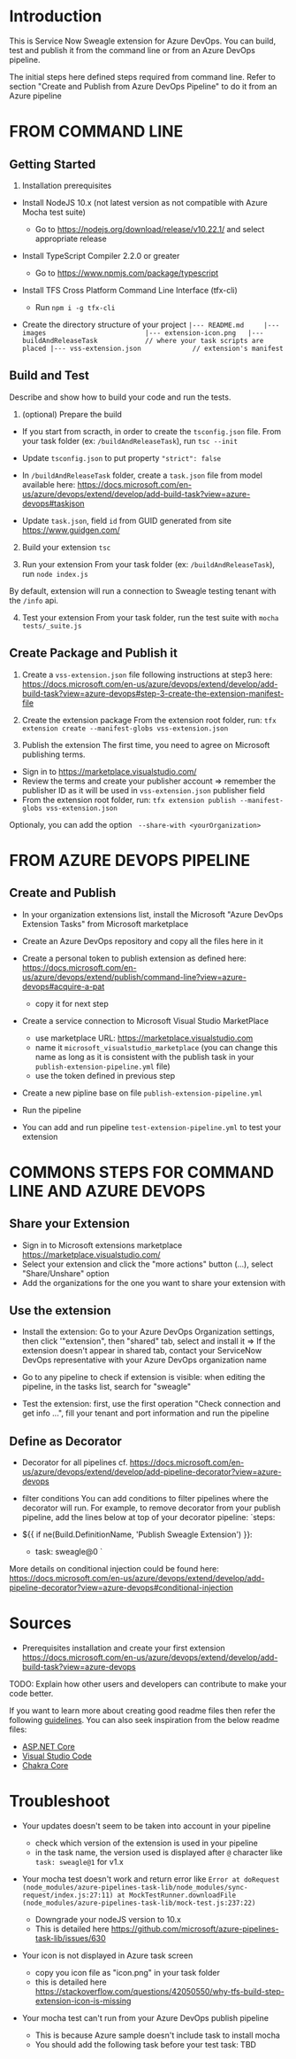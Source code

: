 # Introduction
This is Service Now Sweagle extension for Azure DevOps.
You can build, test and publish it from the command line or from an Azure DevOps pipeline.

The initial steps here defined steps required from command line.
Refer to section "Create and Publish from Azure DevOps Pipeline" to do it from an Azure pipeline

# FROM COMMAND LINE

## Getting Started

1. Installation prerequisites

- Install NodeJS 10.x (not latest version as not compatible with Azure Mocha test suite)
  - Go to https://nodejs.org/download/release/v10.22.1/ and select appropriate release

- Install TypeScript Compiler 2.2.0 or greater
  - Go to https://www.npmjs.com/package/typescript

- Install TFS Cross Platform Command Line Interface (tfx-cli)
  - Run `npm i -g tfx-cli`

- Create the directory structure of your project
`|--- README.md    
|--- images                        
    |--- extension-icon.png  
|--- buildAndReleaseTask            // where your task scripts are placed
|--- vss-extension.json             // extension's manifest
`

## Build and Test

Describe and show how to build your code and run the tests.

1. (optional) Prepare the build
- If you start from scracth, in order to create the `tsconfig.json` file.
From your task folder (ex: `/buildAndReleaseTask`), run
`tsc --init`

- Update `tsconfig.json` to put property `"strict": false`

- In `/buildAndReleaseTask` folder, create a `task.json` file from model available here: https://docs.microsoft.com/en-us/azure/devops/extend/develop/add-build-task?view=azure-devops#taskjson

- Update `task.json`, field `id` from GUID generated from site https://www.guidgen.com/

2.	Build your extension
`tsc`

3.	Run your extension
From your task folder (ex: `/buildAndReleaseTask`), run
`node index.js`

By default, extension will run a connection to Sweagle testing tenant with the `/info` api.

4.	Test your extension
From your task folder, run the test suite with
`mocha tests/_suite.js`


## Create Package and Publish it

1. Create a `vss-extension.json` file following instructions at step3 here:
https://docs.microsoft.com/en-us/azure/devops/extend/develop/add-build-task?view=azure-devops#step-3-create-the-extension-manifest-file

2. Create the extension package
From the extension root folder, run:
`tfx extension create --manifest-globs vss-extension.json`

3. Publish the extension
The first time, you need to agree on Microsoft publishing terms.
- Sign in to https://marketplace.visualstudio.com/
- Review the terms and create your publisher account
=> remember the publisher ID as it will be used in `vss-extension.json` publisher field
- From the extension root folder, run:
`tfx extension publish --manifest-globs vss-extension.json`

Optionaly, you can add the option  ` --share-with <yourOrganization>`


# FROM AZURE DEVOPS PIPELINE

## Create and Publish

- In your organization extensions list, install the Microsoft "Azure DevOps Extension Tasks" from Microsoft marketplace

- Create an Azure DevOps repository and copy all the files here in it

- Create a personal token to publish extension as defined here: https://docs.microsoft.com/en-us/azure/devops/extend/publish/command-line?view=azure-devops#acquire-a-pat
  - copy it for next step

- Create a service connection to Microsoft Visual Studio MarketPlace
  - use marketplace URL: https://marketplace.visualstudio.com
  - name it `microsoft_visualstudio_marketplace`
  (you can change this name as long as it is consistent with the publish task in your `publish-extension-pipeline.yml` file)
  - use the token defined in previous step

- Create a new pipline base on file `publish-extension-pipeline.yml`

- Run the pipeline

- You can add and run pipeline `test-extension-pipeline.yml` to test your extension


# COMMONS STEPS FOR COMMAND LINE AND AZURE DEVOPS

## Share your Extension

- Sign in to Microsoft extensions marketplace https://marketplace.visualstudio.com/
- Select your extension and click the "more actions" button (...), select "Share/Unshare" option
- Add the organizations for the one you want to share your extension with

## Use the extension

- Install the extension: Go to your Azure DevOps Organization settings, then click '"extension", then "shared" tab, select and install it
=> If the extension doesn't appear in shared tab, contact your ServiceNow DevOps representative with your Azure DevOps organization name

- Go to any pipeline to check if extension is visible: when editing the pipeline, in the tasks list, search for "sweagle"

- Test the extension: first, use the first operation "Check connection and get info ...", fill your tenant and port information and run the pipeline

## Define as Decorator

- Decorator for all pipelines
cf. https://docs.microsoft.com/en-us/azure/devops/extend/develop/add-pipeline-decorator?view=azure-devops


- filter conditions
You can add conditions to filter pipelines where the decorator will run.
For example, to remove decorator from your publish pipeline, add the lines below at top of your decorator pipeline:
`steps:
- ${{ if ne(Build.DefinitionName, 'Publish Sweagle Extension') }}:
  - task: sweagle@0
`

More details on conditional injection could be found here:
https://docs.microsoft.com/en-us/azure/devops/extend/develop/add-pipeline-decorator?view=azure-devops#conditional-injection


# Sources

- Prerequisites installation and create your first extension
https://docs.microsoft.com/en-us/azure/devops/extend/develop/add-build-task?view=azure-devops


TODO: Explain how other users and developers can contribute to make your code better.

If you want to learn more about creating good readme files then refer the following [guidelines](https://docs.microsoft.com/en-us/azure/devops/repos/git/create-a-readme?view=azure-devops). You can also seek inspiration from the below readme files:
- [ASP.NET Core](https://github.com/aspnet/Home)
- [Visual Studio Code](https://github.com/Microsoft/vscode)
- [Chakra Core](https://github.com/Microsoft/ChakraCore)


# Troubleshoot

- Your updates doesn't seem to be taken into account in your pipeline
  - check which version of the extension is used in your pipeline
  - in the task name, the version used is displayed after `@` character like `task: sweagle@1` for v1.x

- Your mocha test doesn't work and return error like
`Error
      at doRequest (node_modules/azure-pipelines-task-lib/node_modules/sync-request/index.js:27:11)
      at MockTestRunner.downloadFile (node_modules/azure-pipelines-task-lib/mock-test.js:237:22)`

  - Downgrade your nodeJS version to 10.x
  - This is detailed here https://github.com/microsoft/azure-pipelines-task-lib/issues/630

- Your icon is not displayed in Azure task screen
  - copy you icon file as "icon.png" in your task folder
  - this is detailed here https://stackoverflow.com/questions/42050550/why-tfs-build-step-extension-icon-is-missing

- Your mocha test can't run from your Azure DevOps publish pipeline
  - This is because Azure sample doesn't include task to install mocha
  - You should add the following task before your test task: TBD
